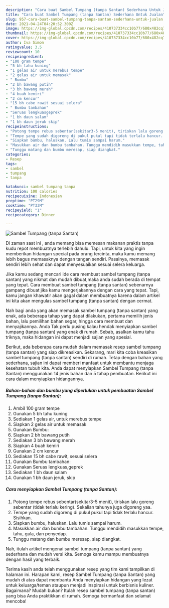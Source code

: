 ```yaml
---
description: "Cara buat Sambel Tumpang (tanpa Santan) Sederhana Untuk Jualan"
title: "Cara buat Sambel Tumpang (tanpa Santan) Sederhana Untuk Jualan"
slug: 957-cara-buat-sambel-tumpang-tanpa-santan-sederhana-untuk-jualan
date: 2021-04-24T04:20:52.300Z
image: https://img-global.cpcdn.com/recipes/410737334cc10b77/680x482cq70/sambel-tumpang-tanpa-santan-foto-resep-utama.jpg
thumbnail: https://img-global.cpcdn.com/recipes/410737334cc10b77/680x482cq70/sambel-tumpang-tanpa-santan-foto-resep-utama.jpg
cover: https://img-global.cpcdn.com/recipes/410737334cc10b77/680x482cq70/sambel-tumpang-tanpa-santan-foto-resep-utama.jpg
author: Iva Simon
ratingvalue: 3.5
reviewcount: 10
recipeingredient:
- "100 gram tempe"
- "5 bh tahu kuning"
- "1 gelas air untuk merebus tempe"
- "2 gelas air untuk memasak"
- " Bumbu"
- "2 bh bawang putih"
- "3 bh bawang merah"
- "4 buah kemiri"
- "2 cm kencur"
- "15 bh cabe rawit sesuai selera"
- " Bumbu tambahan"
- "Seruas lengkuasgeprek"
- "1 bh daun salam"
- "1 bh daun jeruk skip"
recipeinstructions:
- "Potong tempe rebus sebentar(sekitar3-5 menit), tiriskan lalu goreng sebentar (tidak terlalu kering). Sekalian tahunya juga digoreng yaa."
- "Tempe yang sudah digoreng di pukul pukul tapi tidak terlalu hancur. Sisihkan."
- "Siapkan bumbu, haluskan. Lalu tumis sampai harum."
- "Masukkan air dan bumbu tambahan. Tunggu mendidih masukkan tempe, tahu, gula, dan penyedap."
- "Tunggu matang dan bumbu meresap, siap diangkat."
categories:
- Resep
tags:
- sambel
- tumpang
- tanpa

katakunci: sambel tumpang tanpa 
nutrition: 100 calories
recipecuisine: Indonesian
preptime: "PT29M"
cooktime: "PT33M"
recipeyield: "1"
recipecategory: Dinner

---
```



![Sambel Tumpang (tanpa Santan)](https://img-global.cpcdn.com/recipes/410737334cc10b77/680x482cq70/sambel-tumpang-tanpa-santan-foto-resep-utama.jpg)

Di zaman  saat ini , anda memang bisa memesan makanan praktis tanpa kudu repot membuatnya terlebih dahulu. Tapi, untuk kita yang ingin memberikan hidangan special pada orang tercinta, maka kamu memang lebih bagus memasaknya dengan tangan sendiri. Pasalnya, memasak sendiri lebih sehat dan dapat menyesuaikan sesuai selera keluarga.

Jika kamu sedang mencari ide cara membuat sambel tumpang (tanpa santan) yang nikmat dan mudah dibuat,maka anda sudah berada di tempat yang tepat. Cara membuat sambel tumpang (tanpa santan)  sebenarnya gampang dibuat jika kamu mengerjakannya dengan cara yang tepat. Tapi, kamu jangan khawatir akan gagal dalam membuatnya 
karena dalam artikel ini kita akan mengulas sambel tumpang (tanpa santan) dengan cermat.  



Nah bagi anda yang akan memasak sambel tumpang (tanpa santan) yang enak, ada beberapa tahap yang dapat dilakukan, pertama memilih jenis bahan, lalu pemilihan bahan segar, hingga cara membuat dan menyajikannya. Anda Tak perlu pusing kalau hendak menyiapkan sambel tumpang (tanpa santan) yang enak di rumah. Sebab, asalkan kamu  tahu triknya, maka hidangan ini dapat menjadi sajian yang spesial.

Berikut, ada beberapa cara mudah dalam memasak resep sambel tumpang (tanpa santan) yang siap dikreasikan. Sekarang, mari kita coba kreasikan sambel tumpang (tanpa santan) sendiri di rumah. Tetap dengan bahan yang sederhana, sajian ini dapat memberi manfaat untuk membantu menjaga kesehatan tubuh kita. Anda dapat menyiapkan Sambel Tumpang (tanpa Santan) menggunakan 14 jenis bahan dan 5 tahap pembuatan. Berikut ini cara dalam menyiapkan hidangannya.

<!--inarticleads1-->

##### Bahan-bahan dan bumbu yang diperlukan untuk pembuatan Sambel Tumpang (tanpa Santan):

1. Ambil 100 gram tempe
1. Gunakan 5 bh tahu kuning
1. Sediakan 1 gelas air, untuk merebus tempe
1. Siapkan 2 gelas air untuk memasak
1. Gunakan  Bumbu:
1. Siapkan 2 bh bawang putih
1. Sediakan 3 bh bawang merah
1. Siapkan 4 buah kemiri
1. Gunakan 2 cm kencur
1. Sediakan 15 bh cabe rawit, sesuai selera
1. Gunakan  Bumbu tambahan:
1. Gunakan Seruas lengkuas,geprek
1. Sediakan 1 bh daun salam
1. Gunakan 1 bh daun jeruk, skip




<!--inarticleads2-->

##### Cara menyiapkan Sambel Tumpang (tanpa Santan):

1. Potong tempe rebus sebentar(sekitar3-5 menit), tiriskan lalu goreng sebentar (tidak terlalu kering). Sekalian tahunya juga digoreng yaa.
1. Tempe yang sudah digoreng di pukul pukul tapi tidak terlalu hancur. Sisihkan.
1. Siapkan bumbu, haluskan. Lalu tumis sampai harum.
1. Masukkan air dan bumbu tambahan. Tunggu mendidih masukkan tempe, tahu, gula, dan penyedap.
1. Tunggu matang dan bumbu meresap, siap diangkat.




Nah, itulah artikel mengenai  sambel tumpang (tanpa santan)  yang sederhana dan mudah versi kita. Semoga kamu mampu membuatnya dengan hasil yang terbaik. 

Terima kasih anda telah menggunakan resep yang tim kami tampilkan di halaman ini. Harapan kami, resep  Sambel Tumpang (tanpa Santan) yang mudah di atas dapat membantu Anda menyiapkan hidangan yang lezat untuk keluarga/teman ataupun menjadi inspirasi untuk berbisnis kuliner. Bagaimana? Mudah bukan? Itulah resep sambel tumpang (tanpa santan) yang bisa Anda praktikkan di rumah. Semoga bermanfaat dan selamat mencoba!

